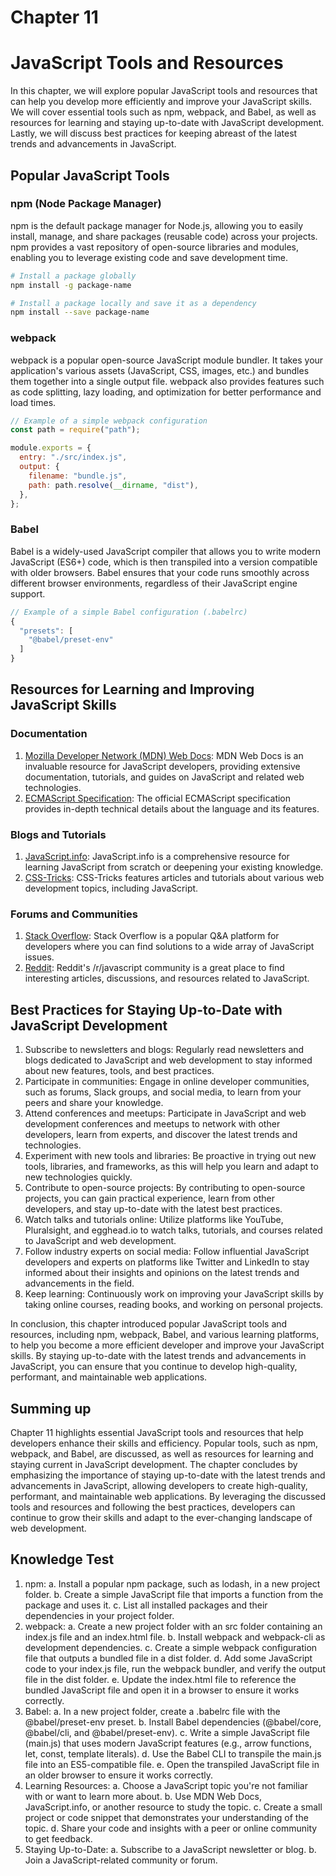 # Chapter 11

# JavaScript Tools and Resources

In this chapter, we will explore popular JavaScript tools and resources that can help you develop more efficiently and improve your JavaScript skills. We will cover essential tools such as npm, webpack, and Babel, as well as resources for learning and staying up-to-date with JavaScript development. Lastly, we will discuss best practices for keeping abreast of the latest trends and advancements in JavaScript.

## Popular JavaScript Tools

### npm (Node Package Manager)

npm is the default package manager for Node.js, allowing you to easily install, manage, and share packages (reusable code) across your projects. npm provides a vast repository of open-source libraries and modules, enabling you to leverage existing code and save development time.

```bash
# Install a package globally
npm install -g package-name

# Install a package locally and save it as a dependency
npm install --save package-name
```

### webpack

webpack is a popular open-source JavaScript module bundler. It takes your application's various assets (JavaScript, CSS, images, etc.) and bundles them together into a single output file. webpack also provides features such as code splitting, lazy loading, and optimization for better performance and load times.

```javascript
// Example of a simple webpack configuration
const path = require("path");

module.exports = {
  entry: "./src/index.js",
  output: {
    filename: "bundle.js",
    path: path.resolve(__dirname, "dist"),
  },
};
```

### Babel

Babel is a widely-used JavaScript compiler that allows you to write modern JavaScript (ES6+) code, which is then transpiled into a version compatible with older browsers. Babel ensures that your code runs smoothly across different browser environments, regardless of their JavaScript engine support.

```javascript
// Example of a simple Babel configuration (.babelrc)
{
  "presets": [
    "@babel/preset-env"
  ]
}
```

## Resources for Learning and Improving JavaScript Skills

### Documentation

1. [Mozilla Developer Network (MDN) Web Docs](https://developer.mozilla.org/en-US/): MDN Web Docs is an invaluable resource for JavaScript developers, providing extensive documentation, tutorials, and guides on JavaScript and related web technologies.
2. [ECMAScript Specification](https://www.ecma-international.org/ecma-262/): The official ECMAScript specification provides in-depth technical details about the language and its features.

### Blogs and Tutorials

1. [JavaScript.info](https://javascript.info/): JavaScript.info is a comprehensive resource for learning JavaScript from scratch or deepening your existing knowledge.
2. [CSS-Tricks](https://css-tricks.com/): CSS-Tricks features articles and tutorials about various web development topics, including JavaScript.

### Forums and Communities

1. [Stack Overflow](https://stackoverflow.com/): Stack Overflow is a popular Q&A platform for developers where you can find solutions to a wide array of JavaScript issues.
2. [Reddit](https://www.reddit.com/r/javascript/): Reddit's /r/javascript community is a great place to find interesting articles, discussions, and resources related to JavaScript.

## Best Practices for Staying Up-to-Date with JavaScript Development

1. Subscribe to newsletters and blogs: Regularly read newsletters and blogs dedicated to JavaScript and web development to stay informed about new features, tools, and best practices.
2. Participate in communities: Engage in online developer communities, such as forums, Slack groups, and social media, to learn from your peers and share your knowledge.
3. Attend conferences and meetups: Participate in JavaScript and web development conferences and meetups to network with other developers, learn from experts, and discover the latest trends and technologies.
4. Experiment with new tools and libraries: Be proactive in trying out new tools, libraries, and frameworks, as this will help you learn and adapt to new technologies quickly.
5. Contribute to open-source projects: By contributing to open-source projects, you can gain practical experience, learn from other developers, and stay up-to-date with the latest best practices.
6. Watch talks and tutorials online: Utilize platforms like YouTube, Pluralsight, and egghead.io to watch talks, tutorials, and courses related to JavaScript and web development.
7. Follow industry experts on social media: Follow influential JavaScript developers and experts on platforms like Twitter and LinkedIn to stay informed about their insights and opinions on the latest trends and advancements in the field.
8. Keep learning: Continuously work on improving your JavaScript skills by taking online courses, reading books, and working on personal projects.

In conclusion, this chapter introduced popular JavaScript tools and resources, including npm, webpack, Babel, and various learning platforms, to help you become a more efficient developer and improve your JavaScript skills. By staying up-to-date with the latest trends and advancements in JavaScript, you can ensure that you continue to develop high-quality, performant, and maintainable web applications.

## Summing up

Chapter 11 highlights essential JavaScript tools and resources that help developers enhance their skills and efficiency. Popular tools, such as npm, webpack, and Babel, are discussed, as well as resources for learning and staying current in JavaScript development. The chapter concludes by emphasizing the importance of staying up-to-date with the latest trends and advancements in JavaScript, allowing developers to create high-quality, performant, and maintainable web applications. By leveraging the discussed tools and resources and following the best practices, developers can continue to grow their skills and adapt to the ever-changing landscape of web development.

## Knowledge Test

1. npm:
   a. Install a popular npm package, such as lodash, in a new project folder.
   b. Create a simple JavaScript file that imports a function from the package and uses it.
   c. List all installed packages and their dependencies in your project folder.
2. webpack:
   a. Create a new project folder with an src folder containing an index.js file and an index.html file.
   b. Install webpack and webpack-cli as development dependencies.
   c. Create a simple webpack configuration file that outputs a bundled file in a dist folder.
   d. Add some JavaScript code to your index.js file, run the webpack bundler, and verify the output file in the dist folder.
   e. Update the index.html file to reference the bundled JavaScript file and open it in a browser to ensure it works correctly.
3. Babel:
   a. In a new project folder, create a .babelrc file with the @babel/preset-env preset.
   b. Install Babel dependencies (@babel/core, @babel/cli, and @babel/preset-env).
   c. Write a simple JavaScript file (main.js) that uses modern JavaScript features (e.g., arrow functions, let, const, template literals).
   d. Use the Babel CLI to transpile the main.js file into an ES5-compatible file.
   e. Open the transpiled JavaScript file in an older browser to ensure it works correctly.
4. Learning Resources:
   a. Choose a JavaScript topic you're not familiar with or want to learn more about.
   b. Use MDN Web Docs, JavaScript.info, or another resource to study the topic.
   c. Create a small project or code snippet that demonstrates your understanding of the topic.
   d. Share your code and insights with a peer or online community to get feedback.
5. Staying Up-to-Date:
   a. Subscribe to a JavaScript newsletter or blog.
   b. Join a JavaScript-related community or forum.
